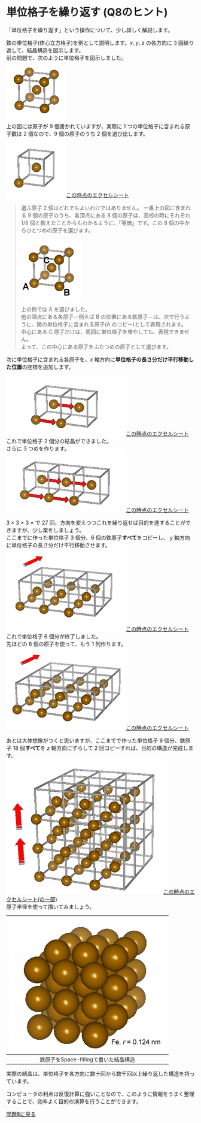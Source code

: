 # 単位格子を繰り返す (Q8のヒント)

「単位格子を繰り返す」という操作について、少し詳しく解説します。

鉄の単位格子(体心立方格子)を例として説明します。*x*, *y*, *z* の各方向に 3 回繰り返して、結晶構造を図示します。  
前の問題で、次のように単位格子を図示しました。  
<img class="alignnone size-full wp-image-3325" title="rep0" src="/img//rep0.png" alt="" width="160" height="160" />  
上の図には原子が 9 個書かれていますが、実際に 1 つの単位格子に含まれる原子数は 2 個なので、9 個の原子のうち 2 個を選び出します。  
<img class="alignnone size-full wp-image-3326" title="rep1" src="/img//rep1.png" alt="" width="160" height="160" /><a href="Q8-2.md">この時点のエクセルシート</a>  

>選ぶ原子 2 個はどれでもよいわけではありません。
>一番上の図に含まれる 9 個の原子のうち、各頂点にある 8 個の原子は、高校の時にそれぞれ 1/8 個と数えたことからもわかるように、「等価」です。この 8 個の中からひとつめの原子を選びます。  
>
><img class="alignnone size-full wp-image-3336" title="rep0-1" src="/img/rep0-1.png" alt="" width="160" height="160" />
>
>上の例では A を選びました。  
>他の頂点にある各原子－例えば B の位置にある鉄原子－は、次で行うように、隣の単位格子に含まれる原子(A のコピー)として表現されます。  
>中心にある C 原子だけは、周囲に単位格子を増やしても、表現できません。  
>よって、この中心にある原子をふたつめの原子として選びます。

次に単位格子に含まれる各原子を、*x* 軸方向に**単位格子の長さ分だけ平行移動した位置**の座標を追加します。

<img class="alignnone size-full wp-image-3337" title="rep2" src="/img/rep21.png" alt="" width="320" height="160" /><a title="問題 8 のヒント(2)" href="Q8-3.md">この時点のエクセルシート</a>  
これで単位格子 2 個分の結晶ができました。  
さらに 3 つめを作ります。  
<a href="/img/q8-nn3.png"><img class="alignnone size-full wp-image-3338" title="rep3" src="/img/rep3.png" alt="" width="320" height="160" />この時点のエクセルシート</a>  

3 × 3 × 3 = で 27 回、方向を変えつつこれを繰り返せば目的を達することができますが、少し楽をしましょう。  
ここまでに作った単位格子 3 個分、6 個の鉄原子**すべて**をコピーし、 *y* 軸方向に単位格子の長さ分だけ平行移動させます。  
<a href="Q8-4.md"><img class="alignnone size-full wp-image-3352" title="rep6" src="/img//rep6.png" alt="" width="320" height="220" />この時点のエクセルシート</a>  
これで単位格子 6 個分が終了しました。  
先ほどの 6 個の原子を使って、もう 1 列作ります。  
<img class="alignnone size-full wp-image-3350" title="rep9" src="/img/rep9.png" alt="" width="320" height="220" /><a href="/img/q8-nn5.png">この時点のエクセルシート</a>  

あとは大体想像がつくと思いますが、ここまでで作った単位格子 9 個分、鉄原子 18 個**すべて**を *z* 軸方向にずらして 2 回コピーすれば、目的の構造が完成します。  
<img class="alignnone size-full wp-image-3348" title="rep27" src="/img//rep27.png" alt="" width="420" height="360" /><a href="/img/q8-nn6.png">この時点のエクセルシート(の一部)</a>  
原子半径を使って描いてみましょう。  

|<img class="size-full wp-image-3354" title="rep27-Fe" src="/img/rep27-Fe.png" alt="" width="420" height="360" />|
|:---:|
|鉄原子をSpace-fillingで書いた結晶構造|

実際の結晶は、単位格子を各方向に数十回から数千回以上繰り返した構造を持っています。  

コンピュータの利点は反復計算に強いことなので、このように情報をうまく整理することで、効率よく目的の演算を行うことができます。  

[問題8に戻る](https://github.com/tiiyama33/MM/blob/main/docs/solid.md#%E5%95%8F%E9%A1%8C-8-%E5%8D%98%E4%BD%8D%E6%A0%BC%E5%AD%90%E3%82%92%E7%B9%B0%E3%82%8A%E8%BF%94%E3%81%99)
